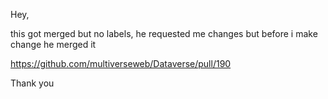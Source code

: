 Hey,

this got merged but no labels, he requested me changes but before i make change he merged it

https://github.com/multiverseweb/Dataverse/pull/190

Thank you

